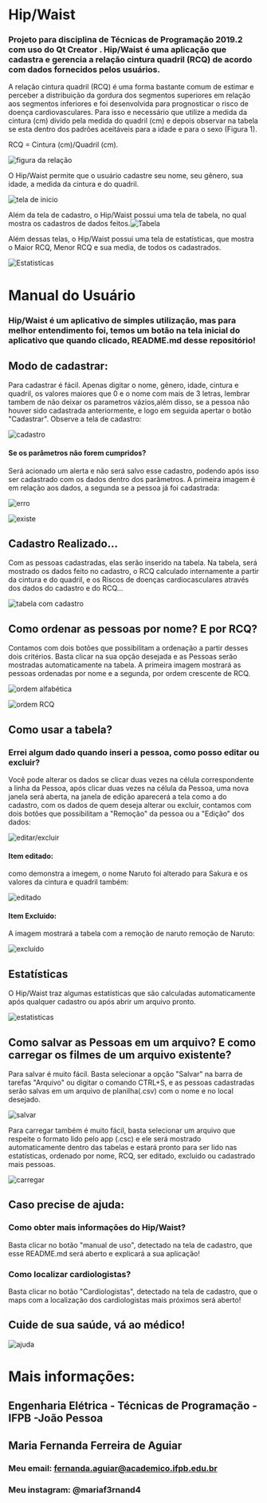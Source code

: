 # Hip/Waist

### Projeto para disciplina de Técnicas de Programação 2019.2 com uso do Qt Creator . Hip/Waist é uma aplicação que cadastra e gerencia a relação cintura quadril (RCQ) de acordo com dados fornecidos pelos usuários.

A relação cintura quadril (RCQ) é uma forma bastante comum de estimar e perceber a distribuição da gordura dos segmentos superiores em relação aos segmentos inferiores e foi desenvolvida para prognosticar o risco de doença cardiovasculares. Para isso e necessário que utilize a medida da cintura (cm) divido pela medida do quadril (cm) e depois observar na tabela se esta dentro dos padrões aceitáveis para a idade e para o sexo (Figura 1).

 RCQ = Cintura (cm)/Quadril (cm).
 
 ![figura da relação](https://raw.githubusercontent.com/scarletalex/Hip-Waist/master/Figuras%20do%20manual/figura%20da%20rela%C3%A7%C3%A3o.png)
 
O Hip/Waist permite que o usuário cadastre seu nome, seu gênero, sua idade, a medida da cintura e do quadril.

![tela de inicio](https://raw.githubusercontent.com/scarletalex/Hip-Waist/master/Figuras%20do%20manual/tela%20de%20inicio.PNG)

Além da tela de cadastro, o Hip/Waist possui uma tela de tabela, no qual mostra os cadastros de dados feitos.![Tabela](https://raw.githubusercontent.com/scarletalex/Hip-Waist/master/Figuras%20do%20manual/tabela.PNG)

Além dessas telas, o Hip/Waist possui uma tela de estatísticas, que mostra o Maior RCQ, Menor RCQ e sua media, de todos os cadastrados.

![Estatisticas](https://raw.githubusercontent.com/scarletalex/Hip-Waist/master/Figuras%20do%20manual/Estatisticas.PNG)

# Manual do Usuário

### Hip/Waist é um aplicativo de simples utilização, mas para melhor entendimento foi, temos um botão na tela inicial do aplicativo que quando clicado, README.md desse repositório!

## Modo de cadastrar: 

Para cadastrar é fácil. Apenas digitar o nome, gênero, idade, cintura e quadril, os valores maiores que 0 e o nome com mais de 3 letras, lembrar tambem de não deixar os parametros vázios,além disso, se a pessoa não houver sido cadastrada anteriormente, e logo em seguida apertar o botão "Cadastrar". Observe a tela de cadastro:

![cadastro](https://raw.githubusercontent.com/scarletalex/Hip-Waist/master/Figuras%20do%20manual/cadastro.PNG)

#### Se os parâmetros não forem cumpridos?

Será acionado um alerta e não será salvo esse cadastro, podendo após isso ser cadastrado com os dados dentro dos parâmetros. A primeira imagem é em relação aos dados, a segunda se a pessoa já foi cadastrada:

![erro](https://raw.githubusercontent.com/scarletalex/Hip-Waist/master/Figuras%20do%20manual/erro.PNG)

![existe](https://raw.githubusercontent.com/scarletalex/Hip-Waist/master/Figuras%20do%20manual/existe.PNG)

## Cadastro Realizado...

Com as pessoas cadastradas, elas serão inserido na tabela. Na tabela, será mostrado os dados feito no cadastro, o RCQ calculado internamente a partir da cintura e do quadril, e os Riscos de doenças cardiocasculares através dos dados do cadastro e do RCQ...

![tabela com cadastro](https://raw.githubusercontent.com/scarletalex/Hip-Waist/master/Figuras%20do%20manual/tabela%20com%20cadastro.PNG)


## Como ordenar as pessoas por nome? E por RCQ?

Contamos com dois botões que possibilitam a ordenação a partir desses dois critérios. Basta clicar na sua opção desejada e as Pessoas serão mostradas automaticamente na tabela. A primeira imagem mostrará as pessoas ordenadas por nome e a segunda, por ordem crescente de RCQ.

![ordem alfabética](https://raw.githubusercontent.com/scarletalex/Hip-Waist/master/Figuras%20do%20manual/ordenar%20por%20nome.PNG)

![ordem RCQ](https://raw.githubusercontent.com/scarletalex/Hip-Waist/master/Figuras%20do%20manual/ordenar%20por%20rcq.PNG)

## Como usar a tabela?

### Errei algum dado quando inseri a pessoa, como posso editar ou excluir?

Você pode alterar os dados se clicar duas vezes na célula correspondente a linha da Pessoa, após clicar duas vezes na célula da Pessoa, uma nova janela será aberta, na janela de edição aparecerá a tela como a do cadastro, com os dados de quem deseja alterar ou excluir, contamos com dois botões que possibilitam a "Remoção" da pessoa ou a "Edição" dos dados:

![editar/excluir](https://raw.githubusercontent.com/scarletalex/Hip-Waist/master/Figuras%20do%20manual/edi%C3%A7%C3%A3o.PNG)

#### Item editado:

como demonstra a imegem, o nome Naruto foi alterado para Sakura e os valores da cintura e quadril também:

![editado](https://raw.githubusercontent.com/scarletalex/Hip-Waist/master/Figuras%20do%20manual/tabela%20atualizada.PNG)

#### Item Excluido:

A imagem mostrará a tabela com a remoção de naruto remoção de Naruto:

![excluído](https://raw.githubusercontent.com/scarletalex/Hip-Waist/master/Figuras%20do%20manual/remover.PNG)

## Estatísticas

O Hip/Waist traz algumas estatísticas que são calculadas automaticamente após qualquer cadastro ou após abrir um arquivo pronto. 

![estatisticas](https://raw.githubusercontent.com/scarletalex/Hip-Waist/master/Figuras%20do%20manual/estatistica%20com%20dados.PNG)

## Como salvar as Pessoas em um arquivo? E como carregar os filmes de um arquivo existente?

Para salvar é muito fácil. Basta selecionar a opção "Salvar" na barra de tarefas "Arquivo" ou digitar o comando CTRL+S, e as pessoas cadastradas serão salvas em um arquivo de planilha(.csv) com o nome e no local desejado.

![salvar](https://raw.githubusercontent.com/scarletalex/Hip-Waist/master/Figuras%20do%20manual/salvar.png)

Para carregar também é muito fácil, basta selecionar um arquivo que respeite o formato lido pelo app (.csc) e ele será mostrado automaticamente dentro das tabelas e estará pronto para ser lido nas estatísticas, ordenado por nome, RCQ, ser editado, excluido ou cadastrado mais pessoas.

![carregar](https://raw.githubusercontent.com/scarletalex/Hip-Waist/master/Figuras%20do%20manual/carregar.png)

## Caso precise de ajuda:

### Como obter mais informações do Hip/Waist?

Basta clicar no botão "manual de uso", detectado na tela de cadastro, que esse README.md será aberto e explicará a sua aplicação! 

### Como localizar cardiologistas?

Basta clicar no botão "Cardiologistas", detectado na tela de cadastro, que o maps com a localização dos cardiologistas mais próximos será aberto! 
## Cuide de sua saúde, vá ao médico!

![ajuda](https://github.com/scarletalex/Hip-Waist/blob/master/Figuras%20do%20manual/ajuda.png?raw=true)

# Mais informações:

## Engenharia Elétrica - Técnicas de Programação -IFPB -João Pessoa
## Maria Fernanda Ferreira de Aguiar

### Meu email: fernanda.aguiar@academico.ifpb.edu.br
### Meu instagram: @mariaf3rnand4






